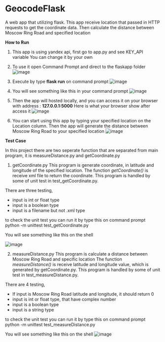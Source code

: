 # GeocodeFlask
A web app that utilizing flask. This app receive location that passed in HTTP requests to get the coordinate data. Then calculate the distance between Moscow Ring Road  and specified location

**How to Run**
1. This app is using yandex api, first go to app.py and see KEY_API variable
You can change it by your own

2. To use it open Command Prompt and direct to the flaskapp folder
![image](https://user-images.githubusercontent.com/36868806/123751746-406c9b00-d8e2-11eb-8e0e-e834008c0767.png)

3. Execute by type **flask run** on command prompt
![image](https://user-images.githubusercontent.com/36868806/123751979-8b86ae00-d8e2-11eb-8c5a-86ec3902d0ed.png)


4. You will see something like this in your command prompt
![image](https://user-images.githubusercontent.com/36868806/123752044-a3f6c880-d8e2-11eb-9d06-4297354096e9.png)

5. Then the app will hosted locally, and you can access it on your browser with address : **127.0.0.1:5000**
Here is what your browser show after access it
![image](https://user-images.githubusercontent.com/36868806/123752412-f506bc80-d8e2-11eb-9658-a0549650d5ce.png)


6. You can start using this app by typing your specified location on the Location column. 
Then the app will generate the distance between Moscow Ring Road to your specified location
![image](https://user-images.githubusercontent.com/36868806/123752624-2c756900-d8e3-11eb-9a34-7d40c5e5e36b.png)


**Test Case**

In this project there are two seperate function that are separated from main program, it is measureDistance.py and getCoordinate.py

1. getCoordinate.py
This program is generate coordinate, in latitude and longitude of the specified location. 
The function _getCoordinate()_ is receive xml file to return the coordinate. 
This program is handled by some of unit test in test_getCoordinate.py.

There are three testing, 
- input is int or float type
- input is a boolean type
- input is a filename but not .xml type

to check the unit test you can run it by type this on command prompt
python -m unittest test_getCoordinate.py

You will see something like this on the shell

![image](https://user-images.githubusercontent.com/36868806/123753611-3ea3d700-d8e4-11eb-99b0-368b013d3f14.png)


2. measureDistance.py
This program is calculate a distance between Moscow Ring Road and specific location 
The function _measureDistance()_ is receive latitude and longitude value, which is generated by getCoordinate.py. 
This program is handled by some of unit test in test_measureDistance.py.

There are 4 testing, 
- If input is Moscow Ring Road latitude and longitude, it should return 0
- input is int or float type, that have complex number
- input is a boolean type
- input is a string type

to check the unit test you can run it by type this on command prompt
python -m unittest test_measureDistance.py

You will see something like this on the shell
![image](https://user-images.githubusercontent.com/36868806/123754409-0d77d680-d8e5-11eb-9f91-248a333368aa.png)
